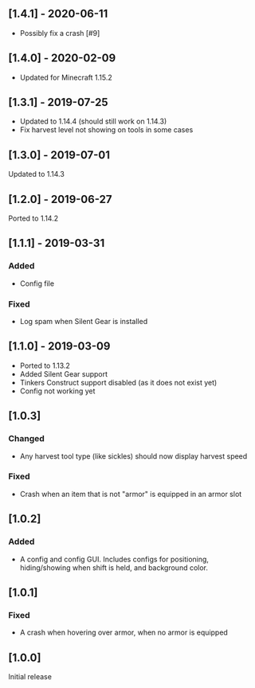 ## [1.4.1] - 2020-06-11
- Possibly fix a crash [#9]

## [1.4.0] - 2020-02-09
- Updated for Minecraft 1.15.2

## [1.3.1] - 2019-07-25
- Updated to 1.14.4 (should still work on 1.14.3)
- Fix harvest level not showing on tools in some cases

## [1.3.0] - 2019-07-01
Updated to 1.14.3

## [1.2.0] - 2019-06-27
Ported to 1.14.2

## [1.1.1] - 2019-03-31
### Added
- Config file
### Fixed
- Log spam when Silent Gear is installed

## [1.1.0] - 2019-03-09
- Ported to 1.13.2
- Added Silent Gear support
- Tinkers Construct support disabled (as it does not exist yet)
- Config not working yet

## [1.0.3]
### Changed
- Any harvest tool type (like sickles) should now display harvest speed
### Fixed
- Crash when an item that is not "armor" is equipped in an armor slot

## [1.0.2]
### Added
- A config and config GUI. Includes configs for positioning, hiding/showing when shift is held, and background color.

## [1.0.1]
### Fixed
- A crash when hovering over armor, when no armor is equipped

## [1.0.0]
Initial release
